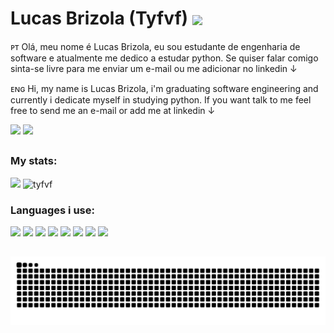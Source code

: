 # Lucas Brizola (Tyfvf) <img align='center' width='10%' src='https://c.tenor.com/FBeNVFjn-EkAAAAC/ben-redblock-loading.gif'>

ᴘᴛ Olá, meu nome é Lucas Brizola, eu sou estudante de engenharia de software e atualmente me dedico a estudar python. Se quiser falar comigo sinta-se livre para me enviar um e-mail ou me adicionar no linkedin ↓

ᴇɴɢ Hi, my name is Lucas Brizola, i'm graduating software engineering and currently i dedicate myself in studying python. If you want talk to me feel free to send me an e-mail or add me at linkedin ↓

<a href='https://mail.google.com/mail/?view=cm&fs=1&to=lucas.brizola.fontoura@gmail.com&su=Hi&body=Say-Something'><img src='https://img.shields.io/badge/Gmail-D14836?style=for-the-badge&logo=gmail&logoColor=white'></a>
<a href='https://www.linkedin.com/in/lucasbrizola/'><img src='https://img.shields.io/badge/LinkedIn-0077B5?style=for-the-badge&logo=linkedin&logoColor=white'></a>

##

### My stats:

<div>
  <img width='420' src='https://github-readme-stats.vercel.app/api?username=tyfvf&show_icons=true&count_private=true&theme=midnight-purple'> 
  <img height='166' src="https://github-readme-streak-stats.herokuapp.com/?user=tyfvf&theme=dark" alt="tyfvf" />
</div>

### Languages i use:

<div style='align:center;'>
  <img src='https://github-readme-stats.vercel.app/api/top-langs/?username=tyfvf&layout=compact&theme=midnight-purple'>
  <img height='50'  src="https://cdn.jsdelivr.net/gh/devicons/devicon/icons/html5/html5-original.svg" />
  <img height='50'  src="https://cdn.jsdelivr.net/gh/devicons/devicon/icons/css3/css3-original.svg" />
  <img height='50'  src="https://cdn.jsdelivr.net/gh/devicons/devicon/icons/javascript/javascript-original.svg" />
  <img height='50'  src="https://cdn.jsdelivr.net/gh/devicons/devicon/icons/php/php-original.svg" />
  <img height='50'  src="https://cdn.jsdelivr.net/gh/devicons/devicon/icons/python/python-original.svg" />
  <img height='50'  src="https://cdn.jsdelivr.net/gh/devicons/devicon/icons/dart/dart-original.svg" />
  <img height='50'  src="https://cdn.jsdelivr.net/gh/devicons/devicon/icons/mysql/mysql-original.svg" />
</div>

##


![Snake animation](https://github.com/tyfvf/tyfvf/blob/output/github-contribution-grid-snake.svg)
